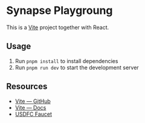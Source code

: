 # Synapse Playgroung

This is a [Vite](https://vitejs.dev) project together with React.

## Usage

1. Run `pnpm install` to install dependencies
2. Run `pnpm run dev` to start the development server

## Resources

- [Vite — GitHub](https://github.com/vitejs/vite)
- [Vite — Docs](https://vitejs.dev/guide/)
- [USDFC Faucet](https://forest-explorer.chainsafe.dev/faucet/calibnet_usdfc)
